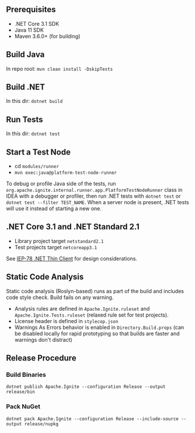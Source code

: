 ## Prerequisites
* .NET Core 3.1 SDK
* Java 11 SDK
* Maven 3.6.0+ (for building)

## Build Java
In repo root: `mvn clean install -DskipTests`

## Build .NET
In this dir: `dotnet build`

## Run Tests
In this dir: `dotnet test`

## Start a Test Node
* cd `modules/runner`
* `mvn exec:java@platform-test-node-runner`

To debug or profile Java side of the tests, run `org.apache.ignite.internal.runner.app.PlatformTestNodeRunner` class in IDEA with a debugger or profiler,
then run .NET tests with `dotnet test` or `dotnet test --filter TEST_NAME`. When a server node is present, .NET tests will use it instead of starting a new one.

## .NET Core 3.1 and .NET Standard 2.1

* Library project target `netstandard2.1`
* Test projects target `netcoreapp3.1`

See [IEP-78 .NET Thin Client](https://cwiki.apache.org/confluence/display/IGNITE/IEP-78+.NET+Thin+Client) for design considerations.

## Static Code Analysis

Static code analysis (Roslyn-based) runs as part of the build and includes code style check. Build fails on any warning.
* Analysis rules are defined in `Apache.Ignite.ruleset` and `Apache.Ignite.Tests.ruleset` (relaxed rule set for test projects).
* License header is defined in `stylecop.json`
* Warnings As Errors behavior is enabled in `Directory.Build.props` (can be disabled locally for rapid prototyping so that builds are faster and warnings don't distract)

## Release Procedure

### Build Binaries
`dotnet publish Apache.Ignite --configuration Release --output release/bin`

### Pack NuGet
`dotnet pack Apache.Ignite --configuration Release --include-source --output release/nupkg`
